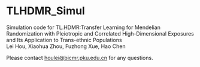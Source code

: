 # TLHDMR_Simul
Simulation code for TL.HDMR:Transfer Learning for Mendelian Randomization with Pleiotropic and Correlated High-Dimensional Exposures and Its Application to Trans-ethnic Populations  
Lei Hou, Xiaohua Zhou, Fuzhong Xue, Hao Chen  

Please contact houlei@bicmr.pku.edu.cn for any questions. 
